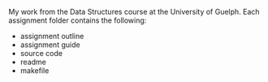 My work from the Data Structures course at the University of Guelph. Each assignment folder contains the following:
- assignment outline
- assignment guide
- source code
- readme
- makefile
